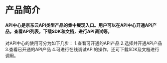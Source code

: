 # 产品简介

#### API中心是京东云API类型产品的集中展现入口。用户可以在API中心开通API产品，查看API列表，下载SDK和文档，进行API调试等。
    
对API中心的使用可分为如下几步：
1.查看可开通的API产品
2.选择并开通API产品
3.查看已开通的API产品
4.可进行在线调试API的操作，还可下载SDK及文档进行调用。
